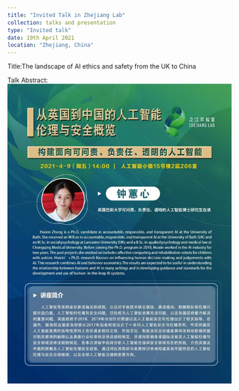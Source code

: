 ```yaml
---
title: "Invited Talk in Zhejiang Lab"
collection: talks and presentation
type: "Invited talk"
date: 19th April 2021
location: "Zhejiang, China"
---
```


Title:The landscape of AI ethics and safety from the UK to China  

Talk Abstract:![The landscape of AI ethics and safety from the UK to China](TalkAbstract.jpeg)

